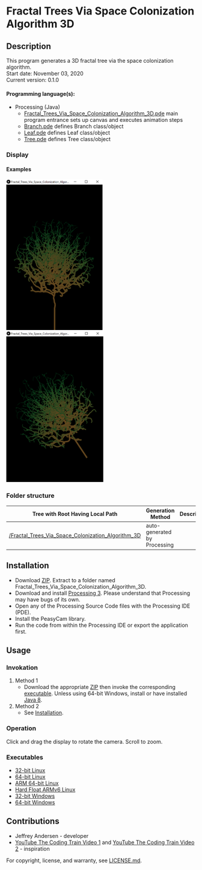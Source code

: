 # Fractal Trees Via Space Colonization Algorithm 3D

## Description
This program generates a 3D fractal tree via the space colonization algorithm. <br>
Start date: November 03, 2020 <br>
Current version: 0.1.0 <br>
#### Programming language(s):
- Processing (Java)
	- [Fractal_Trees_Via_Space_Colonization_Algorithm_3D.pde](Fractal_Trees_Via_Space_Colonization_Algorithm_3D.pde) main program entrance sets up canvas and executes animation steps
	- [Branch.pde](Branch.pde) defines Branch class/object
	- [Leaf.pde](Leaf.pde) defines Leaf class/object
	- [Tree.pde](Tree.pde) defines Tree class/object

### Display
#### Examples
<img src="Picture1.png" alt="Example 1 Picture" height="400"/>
<img src="Picture2.png" alt="Example 1 Picture 2" height="400"/>

### Folder structure
| Tree with Root Having Local Path | Generation Method | Description |
| -------------------------------- | ----------------- | ----------- |
| [/Fractal_Trees_Via_Space_Colonization_Algorithm_3D](https://github.com/anderjef/Fractal_Trees_Via_Space_Colonization_Algorithm_3D) | auto-generated by Processing | <!-- --> |

## Installation
- Download [ZIP](https://github.com/anderjef/Fractal_Trees_Via_Space_Colonization_Algorithm_3D/archive/Fractal_Trees_Via_Space_Colonization_Algorithm_3D.zip). Extract to a folder named Fractal_Trees_Via_Space_Colonization_Algorithm_3D.
- Download and install [Processing 3](https://processing.org/). Please understand that Processing may have bugs of its own.
- Open any of the Processing Source Code files with the Processing IDE (PDE).
- Install the PeasyCam library.
- Run the code from within the Processing IDE or export the application first.

## Usage
### Invokation
1. Method 1
	- Download the appropriate [ZIP](https://github.com/anderjef/Fractal_Trees_Via_Space_Colonization_Algorithm_3D/archive/Fractal_Trees_Via_Space_Colonization_Algorithm_3D.zip) then invoke the corresponding [executable](#Executables). Unless using 64-bit Windows, install or have installed [Java 8](https://java.com/en/download/).
2. Method 2
	- See [Installation](#Installation).

### Operation
Click and drag the display to rotate the camera. Scroll to zoom.

### Executables
- [32-bit Linux](https://github.com/anderjef/Fractal_Trees_Via_Space_Colonization_Algorithm_3D/tree/main/application.linux32/Fractal_Trees_Via_Space_Colonization_Algorithm_3D)
- [64-bit Linux](https://github.com/anderjef/Fractal_Trees_Via_Space_Colonization_Algorithm_3D/tree/main/application.linux64/Fractal_Trees_Via_Space_Colonization_Algorithm_3D)
- [ARM 64-bit Linux](https://github.com/anderjef/Fractal_Trees_Via_Space_Colonization_Algorithm_3D/tree/main/application.linux-arm64/Fractal_Trees_Via_Space_Colonization_Algorithm_3D)
- [Hard Float ARMv6 Linux](https://github.com/anderjef/Fractal_Trees_Via_Space_Colonization_Algorithm_3D/tree/main/application.linux-armv6hf/Fractal_Trees_Via_Space_Colonization_Algorithm_3D)
- [32-bit Windows](https://github.com/anderjef/Fractal_Trees_Via_Space_Colonization_Algorithm_3D/tree/main/application.windows32/Fractal_Trees_Via_Space_Colonization_Algorithm_3D.exe)
- [64-bit Windows](https://github.com/anderjef/Fractal_Trees_Via_Space_Colonization_Algorithm_3D/tree/main/application.windows64/Fractal_Trees_Via_Space_Colonization_Algorithm_3D.exe)

## Contributions
- Jeffrey Andersen - developer
- [YouTube The Coding Train Video 1](https://www.youtube.com/watch?v=kKT0v3qhIQY) and [YouTube The Coding Train Video 2](https://www.youtube.com/watch?v=JcopTKXt8L8) - inspiration

For copyright, license, and warranty, see [LICENSE.md](https://github.com/anderjef/Fractal_Trees_Via_Space_Colonization_Algorithm_3D/LICENSE.md).